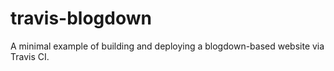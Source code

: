 # travis-blogdown

A minimal example of building and deploying a blogdown-based website via Travis CI.
